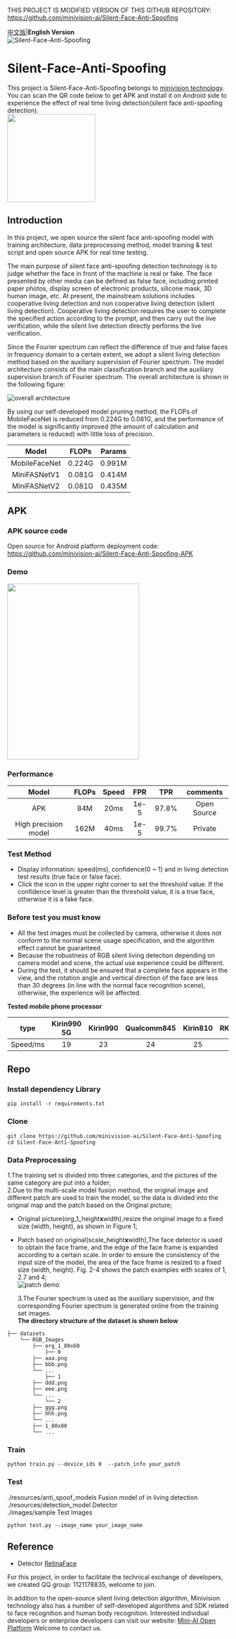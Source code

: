 THIS PROJECT IS MODIFIED VERSION OF THIS GITHUB REPOSITORY: https://github.com/minivision-ai/Silent-Face-Anti-Spoofing

[中文版](README.md)|**English Version**  
![Silent-Face-Anti-Spoofing](https://github.com/minivision-ai/Silent-Face-Anti-Spoofing/blob/master/images/logo.jpg)

# Silent-Face-Anti-Spoofing

This project is Silent-Face-Anti-Spoofing belongs to [minivision technology](https://www.minivision.cn/). You can scan the QR code below to get APK and install it on Android side to experience the effect of real time living detection(silent face anti-spoofing detection).  
<img src="https://github.com/minivision-ai/Silent-Face-Anti-Spoofing/blob/master/images/静默活体APK.jpeg" width="200" height="200" align=center />

## Introduction

In this project, we open source the silent face anti-spoofing model with training architecture, data preprocessing method, model training & test script and open source APK for real time testing.

The main purpose of silent face anti-spoofing detection technology is to judge whether the face in front of the machine is real or fake. The face presented by other media can be defined as false face, including printed paper photos, display screen of electronic products, silicone mask, 3D human image, etc. At present, the mainstream solutions includes cooperative living detection and non cooperative living detection (silent living detection). Cooperative living detection requires the user to complete the specified action according to the prompt, and then carry out the live verification, while the silent live detection directly performs the live verification.

Since the Fourier spectrum can reflect the difference of true and false faces in frequency domain to a certain extent, we adopt a silent living detection method based on the auxiliary supervision of Fourier spectrum. The model architecture consists of the main classification branch and the auxiliary supervision branch of Fourier spectrum. The overall architecture is shown in the following figure:

![overall architecture](https://github.com/minivision-ai/Silent-Face-Anti-Spoofing/blob/master/images/framework.jpg)

By using our self-developed model pruning method, the FLOPs of MobileFaceNet is reduced from 0.224G to 0.081G, and the performance of the model is significantly improved (the amount of calculation and parameters is reduced) with little loss of precision.

|     Model     | FLOPs  | Params |
| :-----------: | :----: | :----: |
| MobileFaceNet | 0.224G | 0.991M |
| MiniFASNetV1  | 0.081G | 0.414M |
| MiniFASNetV2  | 0.081G | 0.435M |

## APK

### APK source code

Open source for Android platform deployment code: https://github.com/minivision-ai/Silent-Face-Anti-Spoofing-APK

### Demo

<img src="https://github.com/minivision-ai/Silent-Face-Anti-Spoofing/blob/master/images/demo.gif" width="300" height="400"/>  
 
### Performance  
| Model|FLOPs|Speed| FPR | TPR |comments |
| :------:|:-----:|:-----:| :----: | :----: | :----: |
|   APK |84M| 20ms | 1e-5|97.8%| Open Source|
| High precision model |162M| 40ms| 1e-5 |99.7%| Private |

### Test Method

- Display information: speed(ms), confidence(0 ~ 1) and in living detection test results (true face or false face).
- Click the icon in the upper right corner to set the threshold value. If the confidence level is greater than the threshold value, it is a true face, otherwise it is a fake face.

### Before test you must know

- All the test images must be collected by camera, otherwise it does not conform to the normal scene usage specification, and the algorithm effect cannot be guaranteed.
- Because the robustness of RGB silent living detection depending on camera model and scene, the actual use experience could be different.
- During the test, it should be ensured that a complete face appears in the view, and the rotation angle and vertical direction of the face are less than 30 degrees (in line with the normal face recognition scene), otherwise, the experience will be affected.

**Tested mobile phone processor**

|   type   | Kirin990 5G | Kirin990 | Qualcomm845 | Kirin810 | RK3288 |
| :------: | :---------: | :------: | :---------: | :------: | :----: |
| Speed/ms |     19      |    23    |     24      |    25    |   90   |

## Repo

### Install dependency Library

```
pip install -r requirements.txt
```

### Clone

```
git clone https://github.com/minivision-ai/Silent-Face-Anti-Spoofing
cd Silent-Face-Anti-Spoofing
```

### Data Preprocessing

1.The training set is divided into three categories, and the pictures of the same category are put into a folder;  
2.Due to the multi-scale model fusion method, the original image and different patch are used to train the model, so the data is divided into the original map and the patch based on the Original picture;

- Original picture(org_1_height**x**width),resize the original image to a fixed size (width, height), as shown in Figure 1;
- Patch based on original(scale_height**x**width),The face detector is used to obtain the face frame, and the edge of the face frame is expanded according to a certain scale. In order to ensure the consistency of the input size of the model, the area of the face frame is resized to a fixed size (width, height). Fig. 2-4 shows the patch examples with scales of 1, 2.7 and 4;  
  ![patch demo](https://github.com/minivision-ai/Silent-Face-Anti-Spoofing/blob/master/images/patch_demo.png)

  3.The Fourier spectrum is used as the auxiliary supervision, and the corresponding Fourier spectrum is generated online from the training set images.  
  **The directory structure of the dataset is shown below**

```
├── datasets
    └── RGB_Images
        ├── org_1_80x60
            ├── 0
		├── aaa.png
		├── bbb.png
		└── ...
            ├── 1
		├── ddd.png
		├── eee.png
		└── ...
            └── 2
		├── ggg.png
		├── hhh.png
		└── ...
        ├── 1_80x80
        └── ...
```

### Train

```
python train.py --device_ids 0  --patch_info your_patch
```

### Test

./resources/anti_spoof_models Fusion model of in living detection  
 ./resources/detection_model Detector  
 ./images/sample Test Images

```
python test.py --image_name your_image_name
```

## Reference

- Detector [RetinaFace](https://github.com/deepinsight/insightface/tree/master/RetinaFace)

For this project, in order to facilitate the technical exchange of developers, we created QQ group: 1121178835, welcome to join.

In addition to the open-source silent living detection algorithm, Minivision technology also has a number of self-developed algorithms and SDK related to face recognition and human body recognition. Interested individual developers or enterprise developers can visit our website: [Mini-AI Open Platform](https://ai.minivision.cn/)
Welcome to contact us.
